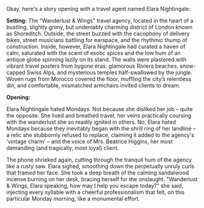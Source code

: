 Okay, here's a story opening with a travel agent named Elara Nightingale:

**Setting:** The "Wanderlust & Wings" travel agency, located in the heart of a bustling, slightly grimy, but undeniably charming district of London known as Shoreditch. Outside, the street buzzed with the cacophony of delivery bikes, street musicians battling for earspace, and the rhythmic thump of construction. Inside, however, Elara Nightingale had curated a haven of calm, saturated with the scent of exotic spices and the low hum of an antique globe spinning lazily on its stand. The walls were plastered with vibrant travel posters from bygone eras: glamorous Riviera beaches, snow-capped Swiss Alps, and mysterious temples half-swallowed by the jungle. Woven rugs from Morocco covered the floor, muffling the city’s relentless din, and comfortable, mismatched armchairs invited clients to dream.

**Opening:**

Elara Nightingale hated Mondays. Not because she disliked her job – quite the opposite. She lived and breathed travel, her veins practically coursing with the wanderlust she so readily ignited in others. No, Elara hated Mondays because they inevitably began with the shrill ring of her landline – a relic she stubbornly refused to replace, claiming it added to the agency's 'vintage charm' – and the voice of Mrs. Beatrice Higgins, her most demanding (and tragically, most loyal) client.

The phone shrieked again, cutting through the tranquil hum of the agency like a rusty saw. Elara sighed, smoothing down the perpetually unruly curls that framed her face. She took a deep breath of the calming sandalwood incense burning on her desk, bracing herself for the onslaught. "Wanderlust & Wings, Elara speaking, how may I help you escape today?" she said, injecting every syllable with a cheerful professionalism that felt, on this particular Monday morning, like a monumental effort.
